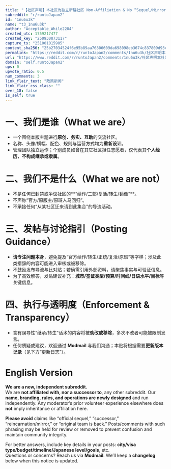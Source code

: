```yaml
---
title: "【社区声明】本社区为独立新建社区 Non-Affiliation & No “Sequel/Mirror” Notice       TL;DR：本社区是全新创建、独立运营的社区，与任何其他社区无隶属、无继承、无“转生/镜像”关系。请避免使用“官方续作/二部/复活/原班人马”等表述。"
subreddit: "r/runtoJapan2"
id: "1nu6u3k"
name: "t3_1nu6u3k"
author: "Acceptable_While2284"
created_utc: 1759217477
created_key: "250930073117"
capture_ts: "251001015905"
content_sha256: "25b27034524f6e95b89aa76306609da698098eb3674c837809d93c073470b7b3"
permalink: "https://reddit.com/r/runtoJapan2/comments/1nu6u3k/社区声明本社区为独立新建社区_nonaffiliation_no_sequelmirror/"
url: "https://www.reddit.com/r/runtoJapan2/comments/1nu6u3k/社区声明本社区为独立新建社区_nonaffiliation_no_sequelmirror/"
domain: "self.runtoJapan2"
ups: 0
upvote_ratio: 0.5
num_comments: 3
link_flair_text: "政策新闻"
link_flair_css_class: ""
over_18: false
is_self: true
---
```


# 一、我们是谁（What we are）

- 一个围绕本版主题进行**原创、务实、互助**的交流社区。
- 名称、头像/横幅、配色、规则与运营方式均为**重新设计**。
- 管理团队独立运作；个别成员如曾在其它社区担任志愿者，仅代表其**个人经历**，**不构成继承或隶属**。

# 二、我们不是什么（What we are not）

- 不是任何已封禁或争议社区的\*\*“续作/二部/复活/转生/镜像”\*\*。
- 不声称“官方/原版主/原班人马回归”。
- 不承接任何“从某社区迁来请到此集合”的导流活动。

# 三、发帖与讨论指引（Posting Guidance）

- **请专注问题本身**，避免提及“官方续作/转生/正统/复活/原班”等字样；涉及此类措辞的内容可能进入审核或被移除。
- 不鼓励发布导流与比对贴；若确需引用外部资料，请聚焦事实与可验证信息。
- 为了高效解答，发贴建议补充：**城市/签证类型/预算/时间线/日语水平/目标**等关键信息。

# 四、执行与透明度（Enforcement & Transparency）

- 含有误导性“继承/转生”话术的内容将被**劝改或移除**，多次不改者可能被限制发言。
- 任何质疑或建议，欢迎通过 **Modmail**
  与我们沟通；本贴将根据需要**更新版本记录**（见下方“更新日志”）。

# English Version

**We are a new, independent subreddit.**  
We are **not affiliated with, nor a successor to**, any other subreddit.
Our **name, branding, rules, and operations are newly designed** and run
independently. Any moderator’s prior volunteer experience elsewhere does
**not** imply inheritance or affiliation here.

**Please avoid** claims like “official sequel,” “successor,”
“reincarnation/mirror,” or “original team is back.” Posts/comments with
such phrasing may be held for review or removed to prevent confusion and
maintain community integrity.

For better answers, include key details in your posts: **city/visa
type/budget/timeline/Japanese level/goals**, etc.  
Questions or concerns? Reach us via **Modmail**. We’ll keep a
**changelog** below when this notice is updated.
